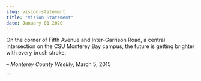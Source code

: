 ```yaml
---
slug: vision-statement
title: "Vision Statement"
date: January 01 2020
---
```


 
<p>
  On the corner of Fifth Avenue and Inter&#45;Garrison Road, a central
  intersection on the CSU Monterey Bay campus, the future is getting brighter
  with every brush stroke.
</p>
<p>– <em>Monterey County Weekly</em>, March 5, 2015</p>
```
